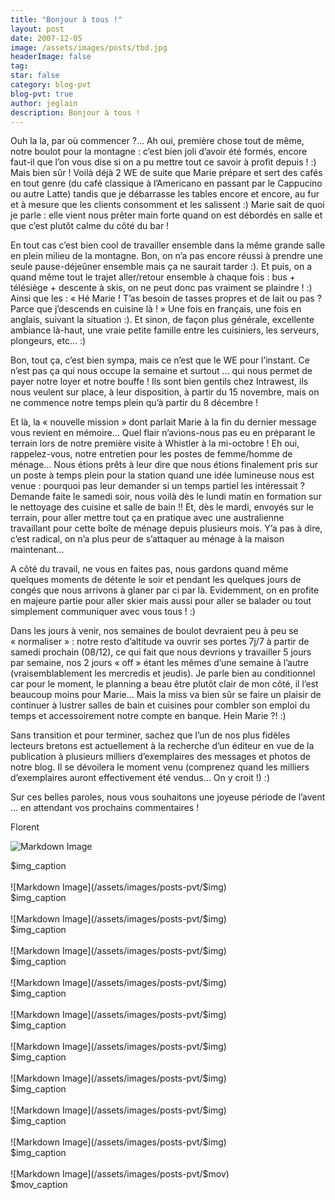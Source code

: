 ```yaml
---
title: "Bonjour à tous !"
layout: post
date: 2007-12-05
image: /assets/images/posts/tbd.jpg
headerImage: false
tag:
star: false
category: blog-pvt
blog-pvt: true
author: jeglain
description: Bonjour à tous !
---
```

Ouh la la, par où commencer ?... Ah oui, première chose tout de
même, notre boulot pour la montagne : c’est bien joli d’avoir
été formés, encore faut-il que l’on vous dise si on a pu mettre
tout ce savoir à profit depuis ! :) Mais bien sûr ! Voilà déjà 2
WE de suite que Marie prépare et sert des cafés en tout genre (du
café classique à l’Americano en passant par le Cappucino ou autre
Latte) tandis que je débarrasse les tables encore et encore, au fur et
à mesure que les clients consomment et les salissent :) Marie sait de
quoi je parle : elle vient nous prêter main forte quand on est
débordés en salle et que c’est plutôt calme du côté du bar !

En tout cas c’est bien cool de travailler ensemble dans la même
grande salle en plein milieu de la montagne. Bon, on n’a pas encore
réussi à prendre une seule pause-déjeûner ensemble mais ça ne
saurait tarder :). Et puis, on a quand même tout le trajet
aller/retour ensemble à chaque fois : bus + télésiège + descente à
skis, on ne peut donc pas vraiment se plaindre ! :) Ainsi que les :
« Hé Marie ! T’as besoin de tasses propres et de lait ou pas ?
Parce que j’descends en cuisine là ! » Une fois en français, une
fois en anglais, suivant la situation :). Et sinon, de façon plus
générale, excellente ambiance là-haut, une vraie petite famille entre
les cuisiniers, les serveurs, plongeurs, etc… :)

Bon, tout ça, c’est bien sympa, mais ce n’est que le WE pour
l’instant. Ce n’est pas ça qui nous occupe la semaine et surtout
… qui nous permet de payer notre loyer et notre bouffe ! Ils sont
bien gentils chez Intrawest, ils nous veulent sur place, à leur
disposition, à partir du 15 novembre, mais on ne commence notre temps
plein qu’à partir du 8 décembre !

Et là, la « nouvelle mission » dont parlait Marie à la fin du
dernier message vous revient en mémoire… Quel flair n’avions-nous
pas eu en préparant le terrain lors de notre première visite à
Whistler à la mi-octobre ! Eh oui, rappelez-vous, notre entretien pour
les postes de femme/homme de ménage… Nous étions prêts à leur dire
que nous étions finalement pris sur un poste à temps plein pour la
station quand une idée lumineuse nous est venue : pourquoi pas leur
demander si un temps partiel les intéressait ? Demande faite le samedi
soir, nous voilà dès le lundi matin en formation sur le nettoyage des
cuisine et salle de bain !! Et, dès le mardi, envoyés sur le terrain,
pour aller mettre tout ça en pratique avec une australienne travaillant
pour cette boîte de ménage depuis plusieurs mois. Y’a pas à dire,
c’est radical, on n’a plus peur de s’attaquer au ménage à la
maison maintenant…

A côté du travail, ne vous en faites pas, nous gardons quand même
quelques moments de détente le soir et pendant les quelques jours de
congés que nous arrivons à glaner par ci par là. Evidemment, on en
profite en majeure partie pour aller skier mais aussi pour aller se
balader ou tout simplement communiquer avec vous tous ! :)

Dans les jours à venir, nos semaines de boulot devraient peu à peu se
« normaliser » : notre resto d’altitude va ouvrir ses portes 7j/7
à partir de samedi prochain (08/12), ce qui fait que nous devrions y
travailler 5 jours par semaine, nos 2 jours « off » étant les
mêmes d’une semaine à l’autre (vraisemblablement les mercredis et
jeudis). Je parle bien au conditionnel car pour le moment, le planning a
beau être plutôt clair de mon côté, il l’est beaucoup moins pour
Marie… Mais la miss va bien sûr se faire un plaisir de continuer à
lustrer salles de bain et cuisines pour combler son emploi du temps et
accessoirement notre compte en banque. Hein Marie ?! :)

Sans transition et pour terminer, sachez que l’un de nos plus fidèles
lecteurs bretons est actuellement à la recherche d’un éditeur en vue
de la publication à plusieurs milliers d’exemplaires des messages et
photos de notre blog. Il se dévoilera le moment venu (comprenez quand
les milliers d’exemplaires auront effectivement été vendus… On y
croit !) :)

Sur ces belles paroles, nous vous souhaitons une joyeuse période de
l’avent … en attendant vos prochains commentaires !

Florent

![Markdown Image](/assets/images/posts-pvt/$img)
<figcaption class="caption">$img_caption</figcaption>
<br>
![Markdown Image](/assets/images/posts-pvt/$img)
<figcaption class="caption">$img_caption</figcaption>
<br>
![Markdown Image](/assets/images/posts-pvt/$img)
<figcaption class="caption">$img_caption</figcaption>
<br>
![Markdown Image](/assets/images/posts-pvt/$img)
<figcaption class="caption">$img_caption</figcaption>
<br>
![Markdown Image](/assets/images/posts-pvt/$img)
<figcaption class="caption">$img_caption</figcaption>
<br>
![Markdown Image](/assets/images/posts-pvt/$img)
<figcaption class="caption">$img_caption</figcaption>
<br>
![Markdown Image](/assets/images/posts-pvt/$img)
<figcaption class="caption">$img_caption</figcaption>
<br>
![Markdown Image](/assets/images/posts-pvt/$img)
<figcaption class="caption">$img_caption</figcaption>
<br>
![Markdown Image](/assets/images/posts-pvt/$img)
<figcaption class="caption">$img_caption</figcaption>
<br>
![Markdown Image](/assets/images/posts-pvt/$img)
<figcaption class="caption">$img_caption</figcaption>
<br>
![Markdown Image](/assets/images/posts-pvt/$mov)
<figcaption class="caption">$mov_caption</figcaption>
<br>

